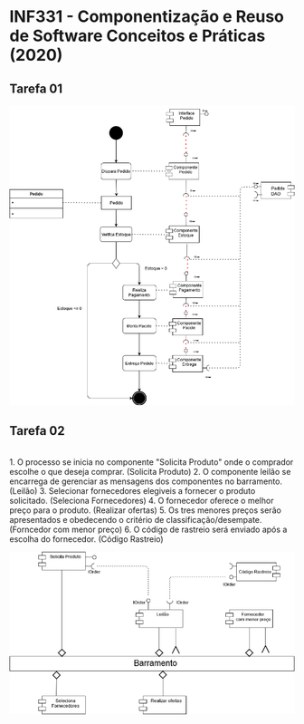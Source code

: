 # INF331 - Componentização e Reuso de Software Conceitos e Práticas (2020)

## Tarefa 01
![images/Tarefa01.png](images/Tarefa01.png)


## Tarefa 02
<br>
1. O processo se inicia no componente "Solicita Produto" onde o comprador escolhe o que deseja comprar. (Solicita Produto)
2. O componente leilão se encarrega de gerenciar as mensagens dos componentes no barramento. (Leilão)
3. Selecionar fornecedores elegiveis a fornecer o produto solicitado. (Seleciona Fornecedores)
4. O fornecedor oferece o melhor preço para o produto. (Realizar ofertas)
5. Os tres menores preços serão apresentados e obedecendo o critério de classificação/desempate. (Forncedor com menor preço) 
6. O código de rastreio será enviado após a escolha do fornecedor. (Código Rastreio)

![images/Tarefa02.png](images/Tarefa02.png)
